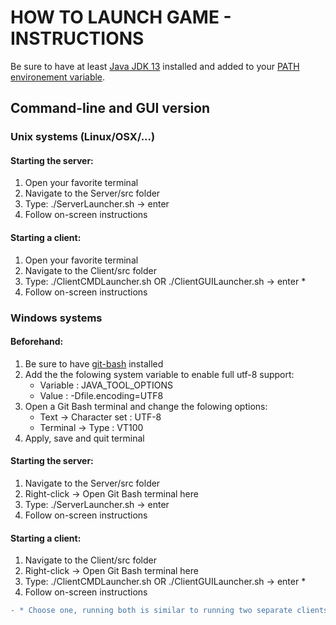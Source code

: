 # HOW TO LAUNCH GAME - INSTRUCTIONS

Be sure to have at least [Java JDK 13](https://www.oracle.com/technetwork/java/javase/downloads/index.html) installed and added to your [PATH environement variable](https://docs.oracle.com/en/java/javase/13/install/installation-jdk-microsoft-windows-platforms.html#GUID-C11500A9-252C-46FE-BB17-FC5A9528EAEB).  

## Command-line and GUI version

### Unix systems (Linux/OSX/...)
#### Starting the server:
1. Open your favorite terminal
2. Navigate to the Server/src folder
3. Type: ./ServerLauncher.sh -> enter 
4. Follow on-screen instructions 

#### Starting a client:
1. Open your favorite terminal
2. Navigate to the Client/src folder
3. Type: ./ClientCMDLauncher.sh OR ./ClientGUILauncher.sh -> enter *
4. Follow on-screen instructions 

### Windows systems 
#### Beforehand:
1. Be sure to have [git-bash](https://git-scm.com/downloads) installed
2. Add the the folowing system variable to enable full utf-8 support:
    * Variable :    JAVA_TOOL_OPTIONS
    * Value    :    -Dfile.encoding=UTF8
3. Open a Git Bash terminal and change the folowing options:
    * Text      -> Character set : UTF-8
    * Terminal  -> Type : VT100
4. Apply, save and quit terminal 

#### Starting the server:
1. Navigate to the Server/src folder
2. Right-click -> Open Git Bash terminal here 
3. Type: ./ServerLauncher.sh -> enter 
4. Follow on-screen instructions 

#### Starting a client:
1. Navigate to the Client/src folder
2. Right-click -> Open Git Bash terminal here 
3. Type: ./ClientCMDLauncher.sh OR ./ClientGUILauncher.sh -> enter * 
4. Follow on-screen instructions 

```diff
- * Choose one, running both is similar to running two separate clients!
```